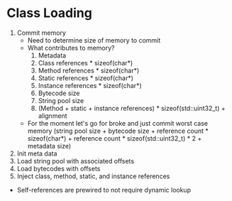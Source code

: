 # Class Loading

1. Commit memory
   * Need to determine size of memory to commit
   * What contributes to memory?
     1. Metadata
     2. Class references \* sizeof(char\*)
     3. Method references \* sizeof(char\*)
     4. Static references \* sizeof(char\*)
     5. Instance references \* sizeof(char\*)
     6. Bytecode size
     7. String pool size
     8. (Method + static + instance references) \* sizeof(std::uint32_t) + alignment
   * For the moment let's go for broke and just commit worst case memory (string pool size + bytecode size + reference count \* sizeof(char\*) + reference count \* sizeof(std::uint32_t) \* 2 + metadata size)
2. Init meta data
3. Load string pool with associated offsets
4. Load bytecodes with offsets
5. Inject class, method, static, and instance references

* Self-references are prewired to not require dynamic lookup
